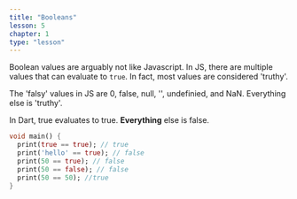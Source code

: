 ```yaml
---
title: "Booleans"
lesson: 5
chapter: 1
type: "lesson"
---
```


Boolean values are arguably not like Javascript. In JS, there are multiple values that can evaluate to `true`. In fact, most values are considered 'truthy'.

The 'falsy' values in JS are 0, false, null, '', undefinied, and NaN. Everything else is 'truthy'.

In Dart, true evaluates to true. **Everything** else is false.

```dart
void main() {
  print(true == true); // true
  print('hello' == true); // false
  print(50 == true); // false
  print(50 == false); // false
  print(50 == 50); //true
}
```